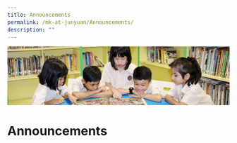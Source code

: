 ```yaml
---
title: Announcements
permalink: /mk-at-junyuan/Announcements/
description: ""
---
```

![](/images/banner.gif)



Announcements
=============